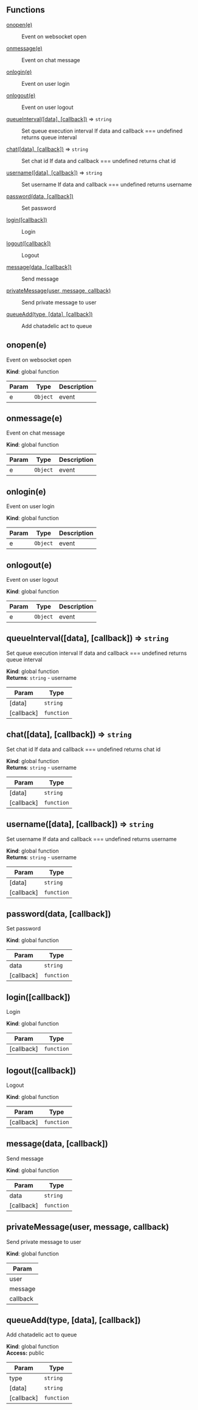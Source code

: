 ## Functions

<dl>
<dt><a href="#onopen">onopen(e)</a></dt>
<dd><p>Event on websocket open</p>
</dd>
<dt><a href="#onmessage">onmessage(e)</a></dt>
<dd><p>Event on chat message</p>
</dd>
<dt><a href="#onlogin">onlogin(e)</a></dt>
<dd><p>Event on user login</p>
</dd>
<dt><a href="#onlogout">onlogout(e)</a></dt>
<dd><p>Event on user logout</p>
</dd>
<dt><a href="#queueInterval">queueInterval([data], [callback])</a> ⇒ <code>string</code></dt>
<dd><p>Set queue execution interval
If data and callback === undefined returns queue interval</p>
</dd>
<dt><a href="#chat">chat([data], [callback])</a> ⇒ <code>string</code></dt>
<dd><p>Set chat id
If data and callback === undefined returns chat id</p>
</dd>
<dt><a href="#username">username([data], [callback])</a> ⇒ <code>string</code></dt>
<dd><p>Set username
If data and callback === undefined returns username</p>
</dd>
<dt><a href="#password">password(data, [callback])</a></dt>
<dd><p>Set password</p>
</dd>
<dt><a href="#login">login([callback])</a></dt>
<dd><p>Login</p>
</dd>
<dt><a href="#logout">logout([callback])</a></dt>
<dd><p>Logout</p>
</dd>
<dt><a href="#message">message(data, [callback])</a></dt>
<dd><p>Send message</p>
</dd>
<dt><a href="#privateMessage">privateMessage(user, message, callback)</a></dt>
<dd><p>Send private message to user</p>
</dd>
<dt><a href="#queueAdd">queueAdd(type, [data], [callback])</a></dt>
<dd><p>Add chatadelic act to queue</p>
</dd>
</dl>

<a name="onopen"></a>
## onopen(e)
Event on websocket open

**Kind**: global function  

| Param | Type | Description |
| --- | --- | --- |
| e | <code>Object</code> | event |

<a name="onmessage"></a>
## onmessage(e)
Event on chat message

**Kind**: global function  

| Param | Type | Description |
| --- | --- | --- |
| e | <code>Object</code> | event |

<a name="onlogin"></a>
## onlogin(e)
Event on user login

**Kind**: global function  

| Param | Type | Description |
| --- | --- | --- |
| e | <code>Object</code> | event |

<a name="onlogout"></a>
## onlogout(e)
Event on user logout

**Kind**: global function  

| Param | Type | Description |
| --- | --- | --- |
| e | <code>Object</code> | event |

<a name="queueInterval"></a>
## queueInterval([data], [callback]) ⇒ <code>string</code>
Set queue execution interval
If data and callback === undefined returns queue interval

**Kind**: global function  
**Returns**: <code>string</code> - username  

| Param | Type |
| --- | --- |
| [data] | <code>string</code> | 
| [callback] | <code>function</code> | 

<a name="chat"></a>
## chat([data], [callback]) ⇒ <code>string</code>
Set chat id
If data and callback === undefined returns chat id

**Kind**: global function  
**Returns**: <code>string</code> - username  

| Param | Type |
| --- | --- |
| [data] | <code>string</code> | 
| [callback] | <code>function</code> | 

<a name="username"></a>
## username([data], [callback]) ⇒ <code>string</code>
Set username
If data and callback === undefined returns username

**Kind**: global function  
**Returns**: <code>string</code> - username  

| Param | Type |
| --- | --- |
| [data] | <code>string</code> | 
| [callback] | <code>function</code> | 

<a name="password"></a>
## password(data, [callback])
Set password

**Kind**: global function  

| Param | Type |
| --- | --- |
| data | <code>string</code> | 
| [callback] | <code>function</code> | 

<a name="login"></a>
## login([callback])
Login

**Kind**: global function  

| Param | Type |
| --- | --- |
| [callback] | <code>function</code> | 

<a name="logout"></a>
## logout([callback])
Logout

**Kind**: global function  

| Param | Type |
| --- | --- |
| [callback] | <code>function</code> | 

<a name="message"></a>
## message(data, [callback])
Send message

**Kind**: global function  

| Param | Type |
| --- | --- |
| data | <code>string</code> | 
| [callback] | <code>function</code> | 

<a name="privateMessage"></a>
## privateMessage(user, message, callback)
Send private message to user

**Kind**: global function  

| Param |
| --- |
| user | 
| message | 
| callback | 

<a name="queueAdd"></a>
## queueAdd(type, [data], [callback])
Add chatadelic act to queue

**Kind**: global function  
**Access:** public  

| Param | Type |
| --- | --- |
| type | <code>string</code> | 
| [data] | <code>string</code> | 
| [callback] | <code>function</code> | 

